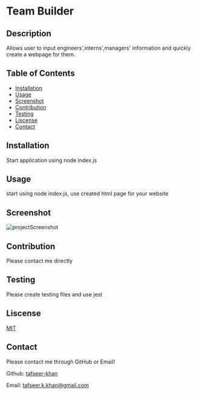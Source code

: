 # Team Builder

## Description
Allows user to input engineers',interns',managers' information and quickly create a webpage for them.

## Table of Contents
- [Installation](#installation)
- [Usage](#usage)
- [Screenshot](#screenshot)
- [Contribution](#contribution)
- [Testing](#testing)
- [Liscense](#liscense)
- [Contact](#contact)

## Installation
Start application using node index.js

## Usage 
start using node index.js, use created html page for your website

## Screenshot
![projectScreenshot]()

## Contribution
Please contact me directly

## Testing 
Please create testing files and use jest

## Liscense
[MIT](undefined)
## Contact
Please contact me through GitHub or Email!


Github: [tafseer-khan](https://github.com/tafseer-khan)


Email: [tafseer.k.khan@gmail.com](mailto:tafseer.k.khan@gmail.com)
